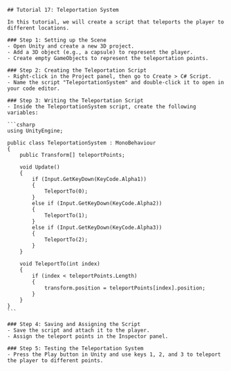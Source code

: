 
    ## Tutorial 17: Teleportation System

    In this tutorial, we will create a script that teleports the player to different locations.

    ### Step 1: Setting up the Scene
    - Open Unity and create a new 3D project.
    - Add a 3D object (e.g., a capsule) to represent the player.
    - Create empty GameObjects to represent the teleportation points.

    ### Step 2: Creating the Teleportation Script
    - Right-click in the Project panel, then go to Create > C# Script.
    - Name the script "TeleportationSystem" and double-click it to open in your code editor.

    ### Step 3: Writing the Teleportation Script
    - Inside the TeleportationSystem script, create the following variables:

    ```csharp
    using UnityEngine;

    public class TeleportationSystem : MonoBehaviour
    {
        public Transform[] teleportPoints;

        void Update()
        {
            if (Input.GetKeyDown(KeyCode.Alpha1))
            {
                TeleportTo(0);
            }
            else if (Input.GetKeyDown(KeyCode.Alpha2))
            {
                TeleportTo(1);
            }
            else if (Input.GetKeyDown(KeyCode.Alpha3))
            {
                TeleportTo(2);
            }
        }

        void TeleportTo(int index)
        {
            if (index < teleportPoints.Length)
            {
                transform.position = teleportPoints[index].position;
            }
        }
    }
    ```

    ### Step 4: Saving and Assigning the Script
    - Save the script and attach it to the player.
    - Assign the teleport points in the Inspector panel.

    ### Step 5: Testing the Teleportation System
    - Press the Play button in Unity and use keys 1, 2, and 3 to teleport the player to different points.
    